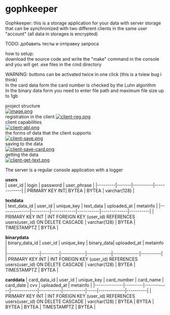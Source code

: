 # gophkeeper
Gophkeeper: this is a storage application for your data with server storage that can be synchronized with two different clients in the same user "account" (all data in storages is encrypted)    

TODO: добавить тесты и отправку запроса

how to setup:  
download the source code and write the "make" command in the console and you will get .exe files in the cmd directory  

WARNING: buttons can be activated twice in one click (this is a tview bug i think)  
In the card data form the card number is checked by the Luhn algorithm  
In the binary data form you need to enter file path and maximum file size up to 1gb  

project structure  
[![image.png](https://i.postimg.cc/XNfSdVV9/image.png)](https://postimg.cc/c6LbNGtJ)  
registration in the client
[![client-reg.png](https://i.postimg.cc/1340Fck2/client-reg.png)](https://postimg.cc/XrSySF7k)  
client capabilities  
[![client-abl.png](https://i.postimg.cc/htHmdFbQ/client-abl.png)](https://postimg.cc/G4xtW5fb)  
the forms of data that the client supports  
[![client-save.png](https://i.postimg.cc/50jMdrTp/client-save.png)](https://postimg.cc/G80fvXcs)  
saving to the data  
[![client-save-card.png](https://i.postimg.cc/zv56DPP9/client-save-card.png)](https://postimg.cc/BLYMMN3g)  
getting the data  
[![client-get-text.png](https://i.postimg.cc/wvFcJfBK/client-get-text.png)](https://postimg.cc/dkkyc9dn)  

The server is a regular console application with a logger  

**users**                       
| user_id | login | password | user_phrase |
|---------|-------|----------|-------------|
| PRIMARY KEY INT| BYTEA | BYTEA | varchar(128) |

**textdata**                                                
| text_data_id | user_id | unique_key | text_data | uploaded_at | metainfo |
|--------------|---------|------------|-----------|-------------|----------|
| PRIMARY KEY INT | INT FOREIGN KEY (user_id) REFERENCES users(user_id) ON DELETE CASCADE | varchar(128) | BYTEA | TIMESTAMPTZ | BYTEA |

**binarydata**                                               
| binary_data_id | user_id | unique_key | binary_data| uploaded_at | metainfo |                                
|----------------|---------|------------|------------|-------------|----------|                  
| PRIMARY KEY INT | INT FOREIGN KEY (user_id) REFERENCES users(user_id) ON DELETE CASCADE | varchar(128) | BYTEA | TIMESTAMPTZ | BYTEA |

**carddata**
| card_data_id | user_id | unique_key | card_number | card_name | card_date | cvv | uploaded_at | metainfo |
|--------------|---------|------------|-------------|-----------|-----------|-----|-------------|----------|
| PRIMARY KEY INT | INT FOREIGN KEY (user_id) REFERENCES users(user_id) ON DELETE CASCADE | varchar(128) | BYTEA | BYTEA | BYTEA | BYTEA | TIMESTAMPTZ | BYTEA |
 